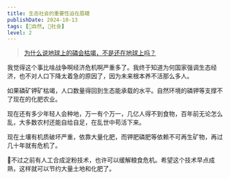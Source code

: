 ```yaml
---
title: 生态社会的重要性迫在眉睫
publishDate: 2024-10-13
tags: [🌳自然, 👫社会]
level: 2
---
```


> [为什么说地球上的磷会枯竭，不是还在地球上吗？](https://www.bilibili.com/video/BV1SVxkesEzo)

我觉得这个事比啥战争啊经济危机啊严重多了。我终于知道为何国家强调生态经济，也不对人口下降太着急的原因了，因为未来根本养不活那么多人。

如果磷矿钾矿枯竭，人口数量得回到生态能承载的水平。自然环境的磷钾等支撑不了现在的化肥农业。

现在还有多少年轻人会种地，万一有个万一，几亿人得不到食物，百年前无论怎么乱，大多数农村还能自给自足，在乱世中苟活下来。

现在土壤有机质破坏严重，依靠大量化肥，而钾肥磷肥等依赖不可再生矿物，再过几十年就有危机了。

🤔不过之前有人工合成淀粉技术，也许可以缓解粮食危机。希望这个技术早点成熟，这样就可以节约大量土地和化肥了。
